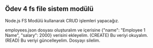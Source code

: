 ## Ödev 4 fs file sistem modülü

Node.js FS Modülü kullanarak CRUD işlemleri yapacağız.

employees.json dosyası oluşturalım ve içerisine {"name": "Employee 1 Name", "salary": 2000} verisini ekleyelim. (CREATE)
Bu veriyi okuyalım. (READ)
Bu veriyi güncelleyelim.
Dosyayı silelim.
